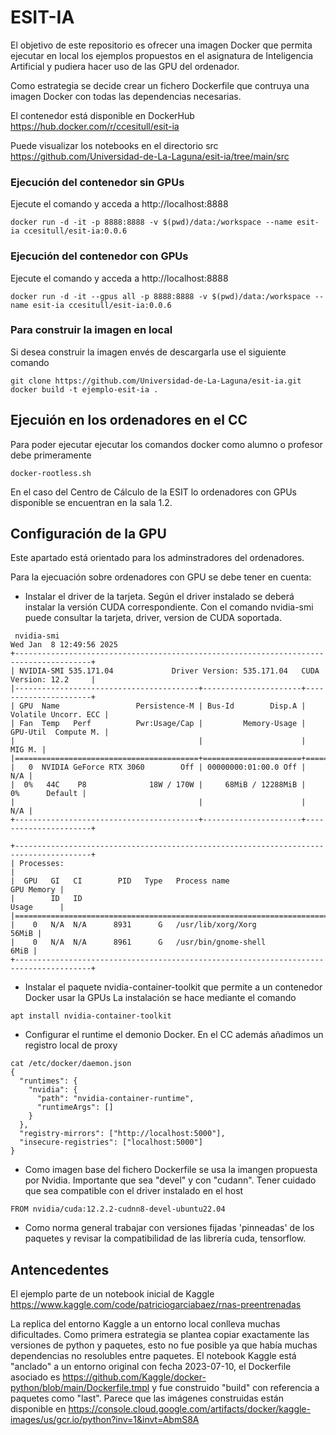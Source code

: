 # ESIT-IA

El objetivo de este repositorio es ofrecer una imagen Docker que permita ejecutar en local los ejemplos propuestos en el asignatura de Inteligencia Artificial y pudiera hacer uso de las GPU del ordenador.

Como estrategia se decide crear un fichero Dockerfile que contruya una imagen Docker con todas las dependencias necesarias.

El contenedor está disponible en DockerHub https://hub.docker.com/r/ccesitull/esit-ia


Puede visualizar los notebooks en el directorio src https://github.com/Universidad-de-La-Laguna/esit-ia/tree/main/src



### Ejecución del contenedor sin GPUs

Ejecute el comando y acceda a http://localhost:8888

```
docker run -d -it -p 8888:8888 -v $(pwd)/data:/workspace --name esit-ia ccesitull/esit-ia:0.0.6
```

### Ejecución del contenedor con GPUs

Ejecute el comando y acceda a http://localhost:8888

```
docker run -d -it --gpus all -p 8888:8888 -v $(pwd)/data:/workspace --name esit-ia ccesitull/esit-ia:0.0.6
```

### Para construir la imagen en local

Si desea construir la imagen envés de descargarla use el siguiente comando

```
git clone https://github.com/Universidad-de-La-Laguna/esit-ia.git
docker build -t ejemplo-esit-ia .
```

## Ejecuión en los ordenadores en el CC

Para poder ejecutar ejecutar los comandos docker como alumno o profesor debe primeramente 

```
docker-rootless.sh 
```

En el caso del Centro de Cálculo de la ESIT lo ordenadores con GPUs disponible se encuentran en la sala 1.2.


## Configuración de la GPU

Este apartado está orientado para los adminstradores del ordenadores. 

Para la ejecuación sobre ordenadores con GPU se debe tener en cuenta:

- Instalar el driver de la tarjeta. Según el driver instalado se deberá instalar la versión CUDA correspondiente. Con el comando nvidia-smi puede consultar la tarjeta, driver, version de CUDA soportada.

```
 nvidia-smi 
Wed Jan  8 12:49:56 2025       
+---------------------------------------------------------------------------------------+
| NVIDIA-SMI 535.171.04             Driver Version: 535.171.04   CUDA Version: 12.2     |
|-----------------------------------------+----------------------+----------------------+
| GPU  Name                 Persistence-M | Bus-Id        Disp.A | Volatile Uncorr. ECC |
| Fan  Temp   Perf          Pwr:Usage/Cap |         Memory-Usage | GPU-Util  Compute M. |
|                                         |                      |               MIG M. |
|=========================================+======================+======================|
|   0  NVIDIA GeForce RTX 3060        Off | 00000000:01:00.0 Off |                  N/A |
|  0%   44C    P8              18W / 170W |     68MiB / 12288MiB |      0%      Default |
|                                         |                      |                  N/A |
+-----------------------------------------+----------------------+----------------------+
                                                                                         
+---------------------------------------------------------------------------------------+
| Processes:                                                                            |
|  GPU   GI   CI        PID   Type   Process name                            GPU Memory |
|        ID   ID                                                             Usage      |
|=======================================================================================|
|    0   N/A  N/A      8931      G   /usr/lib/xorg/Xorg                           56MiB |
|    0   N/A  N/A      8961      G   /usr/bin/gnome-shell                          6MiB |
+---------------------------------------------------------------------------------------+

```

- Instalar el paquete nvidia-container-toolkit  que permite a un contenedor Docker usar la GPUs
  La instalación se hace mediante el comando

```
apt install nvidia-container-toolkit
```

- Configurar el runtime el demonio Docker. En el CC además añadimos un registro local de proxy

```
cat /etc/docker/daemon.json 
{
  "runtimes": {
    "nvidia": {
      "path": "nvidia-container-runtime",
      "runtimeArgs": []
    }
  },
  "registry-mirrors": ["http://localhost:5000"],
  "insecure-registries": ["localhost:5000"]
}
```

- Como imagen base del fichero Dockerfile se usa la imangen propuesta por Nvidia. Importante que sea "devel" y con "cudann". Tener cuidado que sea compatible con el driver instalado en el host


```
FROM nvidia/cuda:12.2.2-cudnn8-devel-ubuntu22.04
```

- Como norma general trabajar con versiones fijadas 'pinneadas' de los paquetes  y revisar la compatibilidad de las librería cuda, tensorflow. 
   

## Antencedentes

El ejemplo  parte de un notebook inicial de Kaggle https://www.kaggle.com/code/patriciogarciabaez/rnas-preentrenadas

La replica del entorno Kaggle a un entorno local conlleva muchas dificultades. Como primera estrategia se plantea copiar exactamente las versiones de python y paquetes, esto no fue posible ya que había muchas dependencias no resolubles entre paquetes. El notebook Kaggle está "anclado" a un entorno original con fecha 2023-07-10, el Dockerfile asociado es https://github.com/Kaggle/docker-python/blob/main/Dockerfile.tmpl y fue construido "build" con referencia a paquetes como "last". Parece que las imágenes construidas están disponible en https://console.cloud.google.com/artifacts/docker/kaggle-images/us/gcr.io/python?inv=1&invt=AbmS8A


